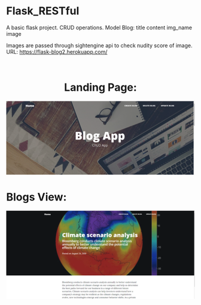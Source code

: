 # Flask_RESTful

A basic flask project.
CRUD operations.
Model Blog:
  title
  content
  img_name
  image

Images are passed through sightengine api to check nudity score of image.
<br>
URL: https://flask-blog2.herokuapp.com/

<br>
<center><h1>Landing Page:</h1></center>

![lomira1](img1.PNG)

<h1>Blogs View:</h1>

![lomira2](img2.PNG)

